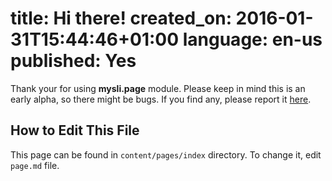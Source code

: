 title: Hi there!
created_on: 2016-01-31T15:44:46+01:00
language: en-us
published: Yes
================================================================================

Thank your for using **mysli.page** module. Please keep in mind this is an early
alpha, so there might be bugs. If you find any, please report it [here](#).

## How to Edit This File

This page can be found in `content/pages/index` directory. To change it,
edit `page.md` file.
